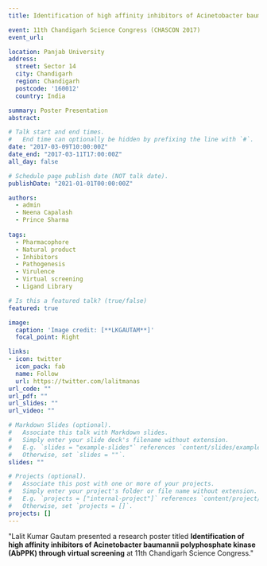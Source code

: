 ```yaml
---
title: Identification of high affinity inhibitors of Acinetobacter baumannii polyphosphate kinase (AbPPK) through virtual screening

event: 11th Chandigarh Science Congress (CHASCON 2017)
event_url:  

location: Panjab University
address:
  street: Sector 14
  city: Chandigarh
  region: Chandigarh
  postcode: '160012'
  country: India

summary: Poster Presentation
abstract: 

# Talk start and end times.
#   End time can optionally be hidden by prefixing the line with `#`.
date: "2017-03-09T10:00:00Z"
date_end: "2017-03-11T17:00:00Z"
all_day: false

# Schedule page publish date (NOT talk date).
publishDate: "2021-01-01T00:00:00Z"

authors:
  - admin
  - Neena Capalash
  - Prince Sharma
  
tags:
  - Pharmacophore
  - Natural product
  - Inhibitors
  - Pathogenesis
  - Virulence
  - Virtual screening
  - Ligand Library

# Is this a featured talk? (true/false)
featured: true

image:
  caption: 'Image credit: [**LKGAUTAM**]'
  focal_point: Right

links:
- icon: twitter
  icon_pack: fab
  name: Follow
  url: https://twitter.com/lalitmanas
url_code: ""
url_pdf: ""
url_slides: ""
url_video: ""

# Markdown Slides (optional).
#   Associate this talk with Markdown slides.
#   Simply enter your slide deck's filename without extension.
#   E.g. `slides = "example-slides"` references `content/slides/example-slides.md`.
#   Otherwise, set `slides = ""`.
slides: ""

# Projects (optional).
#   Associate this post with one or more of your projects.
#   Simply enter your project's folder or file name without extension.
#   E.g. `projects = ["internal-project"]` references `content/project/deep-learning/index.md`.
#   Otherwise, set `projects = []`.
projects: []
---
```


"Lalit Kumar Gautam presented a research poster titled **Identification of high affinity inhibitors of Acinetobacter baumannii polyphosphate kinase (AbPPK) through virtual screening** at 11th Chandigarh Science Congress."
